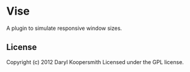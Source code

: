 # Vise

A plugin to simulate responsive window sizes.

## License
Copyright (c) 2012 Daryl Koopersmith
Licensed under the GPL license.
